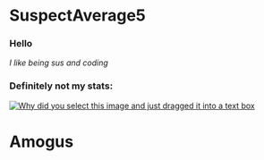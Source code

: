 # SuspectAverage5

### Hello

_I like being sus and coding_

### Definitely not my stats:

[![Why did you select this image and just dragged it into a text box](https://github-readme-stats.vercel.app/api?username=SuspectAverage5&theme=merko&show_icons=True&include_all_commits=True)](https://github.com/anuraghazra/github-readme-stats)

# Amogus
